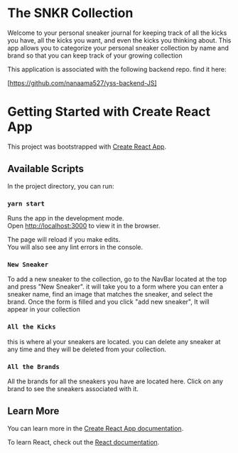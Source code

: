 # The SNKR Collection

Welcome to your personal sneaker journal for keeping track of all the kicks you have, all the kicks you want, and even the kicks you thinking about. This app allows you to categorize your personal sneaker collection by name and brand so that you can keep track of your growing collection


This application is associated with the following backend repo. find it here:

[https://github.com/nanaama527/yss-backend-JS]


# Getting Started with Create React App

This project was bootstrapped with [Create React App](https://github.com/facebook/create-react-app).

## Available Scripts

In the project directory, you can run:

### `yarn start`

Runs the app in the development mode.\
Open [http://localhost:3000](http://localhost:3000) to view it in the browser.

The page will reload if you make edits.\
You will also see any lint errors in the console.

### `New Sneaker`

To add a new sneaker to the collection, go to the NavBar located at the top and press "New Sneaker". it will take you to a form where you can enter a sneaker name, find an image that matches the sneaker, and select the brand. Once the form is filled and you click "add new sneaker", It will appear in your collection 



### `All the Kicks`

this is where al your sneakers are located. you can delete any sneaker at any time and they will be deleted from your collection.


### `All the Brands`

All the brands for all the sneakers you have are located here. Click on any brand to see the sneakers associated with it. 



## Learn More

You can learn more in the [Create React App documentation](https://facebook.github.io/create-react-app/docs/getting-started).

To learn React, check out the [React documentation](https://reactjs.org/).

